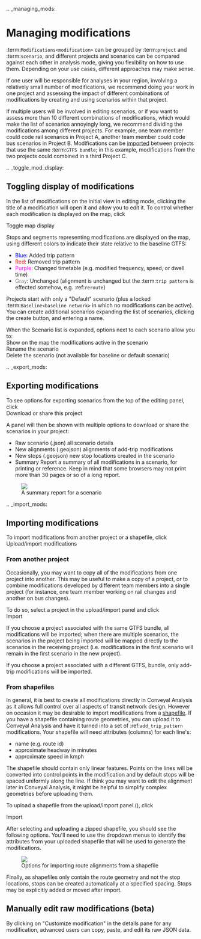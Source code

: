 .. _managing_mods:
# Managing modifications

:term:`Modifications<modification>` can be grouped by :term:`project` and :term:`scenario`, and different projects and scenarios can be compared against each other in analysis mode, giving you flexibility on how to use them. Depending on your use cases, different approaches may make sense.

If one user will be responsible for analyses in your region, involving a relatively small number of modifications, we recommend doing your work in one project and assessing the impact of different combinations of modifications by creating and using scenarios within that project.

If multiple users will be involved in editing scenarios, or if you want to assess more than 10 different combinations of modifications, which would make the list of scenarios annoyingly long, we recommend dividing the modifications among different projects. For example, one team member could code rail scenarios in Project A, another team member could code bus scenarios in Project B. Modifications can be [imported](#importing-modifications-from-another-project) between projects that use the same :term:`GTFS bundle`; in this example, modifications from the two projects could combined in a third Project _C_.

.. _toggle_mod_display:
## Toggling display of modifications

In the list of modifications on the initial view in editing mode, clicking the title of a modification will open it and allow you to edit it. To control whether each modification is displayed on the map, click

<span class="ui-icon"><i class="fa fa-eye"></i>Toggle map display</span>

Stops and segments representing modifications are displayed on the map, using different colors to indicate their state relative to the baseline GTFS:
* <span style="color:blue">Blue</span>: Added trip pattern
* <span style="color:red">Red</span>: Removed trip pattern
* <span style="color:magenta">Purple</span>: Changed timetable (e.g. modified frequency, speed, or dwell time)
* <span style="color:gray">Gray</span>: Unchanged (alignment is unchanged but the :term:`trip pattern` is effected somehow, e.g. :ref:`reroute`)

Projects start with only a "Default" scenario (plus a locked :term:`Baseline<baseline network>` in which no modifications can be active). You can create additional scenarios expanding the list of scenarios, clicking the create button, and entering a name.

When the Scenario list is expanded, options next to each scenario allow you to:
<br><span class="ui-icon"><i class="fa fa-eye"></i>Show on the map</span> the modifications active in the scenario
<br><span class="ui-icon"><i class="fa fa-pencil"></i>Rename</span> the scenario
<br><span class="ui-icon"><i class="fa fa-trash"></i>Delete</span> the scenario (not available for baseline or default scenario)

.. _export_mods:
## Exporting modifications

To see options for exporting scenarios from the top of the editing panel, click
<br><span class="ui-icon"><i class="fa fa-share-alt-square"></i>Download or share this project</span>

A panel will then be shown with multiple options to download or share the scenarios in your project:


* <span class="btn btn-info"><i class="fa fa-download"></i> Raw scenario (.json)</span> all scenario details
* <span class="btn btn-info"><i class="fa fa-download"></i> New alignments (.geojson)</span> alignments of add-trip modifications
* <span class="btn btn-info"><i class="fa fa-download"></i> New stops (.geojson)</span> new stop locations created in the scenario
* <span class="btn btn-info"><i class="fa fa-print"></i> Summary Report</span> a summary of all modifications in a scenario, for printing or reference. Keep in mind that some browsers may not print more than 30 pages or so of a long report.

<figure>
	<img src="../img/report.png" />
	<figcaption>A summary report for a scenario</figcaption>
</figure>

.. _import_mods:
## Importing modifications

To import modifications from another project or a shapefile, click
<br><span class="ui-icon"><i class="fa fa-upload"></i>Upload/import modifications</span>

### From another project

Occasionally, you may want to copy all of the modifications from one project into another. This may be useful to make a copy of a project, or to combine modifications developed by different team members into a single project (for instance, one team member working on rail changes and another on bus changes).

To do so, select a project in the upload/import panel and click
<br><span class="btn btn-success"><i class="fa fa-copy"></i> Import</span>

If you choose a project associated with the same GTFS bundle, all modifications will be imported; when there are multiple scenarios, the scenarios in the project being imported will be mapped directly to the scenarios in the receiving project (i.e. modifications in the first scenario will remain in the first scenario in the new project).

If you choose a project associated with a different GTFS, bundle, only add-trip modifications will be imported.

### From shapefiles

In general, it is best to create all modifications directly in Conveyal Analysis as it allows full control over all aspects of transit network design. However on occasion it may be desirable to import modifications from a [shapefile](https://en.wikipedia.org/wiki/Shapefile). If you have a shapefile containing route geometries, you can upload it to Conveyal Analysis and have it turned into a set of :ref:`add_trip_pattern` modifications. Your shapefile will need attributes (columns) for each line's:
* name (e.g. route id)
* approximate headway in minutes
* approximate speed in kmph

The shapefile should contain only linear features. Points on the lines will be converted into control points in the modification and by default stops will be spaced uniformly along the line. If think you may want to edit the alignment later in Conveyal Analysis, it might be helpful to simplify complex geometries before uploading them. 

To upload a shapefile from the upload/import panel (<i class="fa fa-upload"></i>), click

<span class="btn btn-success"><i class="fa fa-upload"></i> Import</span>

After selecting and uploading a zipped shapefile, you should see the following options. You'll need to use the dropdown menus to identify the attributes from your uploaded shapefile that will be used to generate the modifications. 

<figure>
  <img src="../img/import-modifications-from-shapefile.png"/>
  <figcaption>Options for importing route alignments from a shapefile</figcaption>
</figure>

Finally, as shapefiles only contain the route geometry and not the stop locations, stops can be created automatically at a specified spacing. Stops may be explicitly added or moved after import.

## Manually edit raw modifications (beta)

By clicking on "Customize modification" in the details pane for any modification, advanced users can copy, paste, and edit its raw JSON data.
